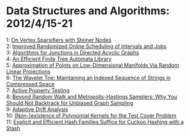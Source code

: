 # Data Structures and Algorithms: 2012/4/15-21  
1: [On Vertex Sparsifiers with Steiner Nodes](https://doi.org/10.48550/arXiv.1204.2844)  
2: [Improved Randomized Online Scheduling of Intervals and Jobs](https://doi.org/10.48550/arXiv.1204.2933)  
3: [Algorithms for Junctions in Directed Acyclic Graphs](https://doi.org/10.48550/arXiv.1204.3113)  
4: [An Efficient Finite Tree Automata Library](https://doi.org/10.48550/arXiv.1204.3240)  
5: [Approximation of Points on Low-Dimensional Manifolds Via Random Linear  Projections](https://doi.org/10.48550/arXiv.1204.3337)  
6: [The Wavelet Trie: Maintaining an Indexed Sequence of Strings in  Compressed Space](https://doi.org/10.48550/arXiv.1204.3581)  
7: [Active Property Testing](https://doi.org/10.48550/arXiv.1111.0897)  
8: [Beyond Random Walk and Metropolis-Hastings Samplers: Why You Should Not  Backtrack for Unbiased Graph Sampling](https://doi.org/10.48550/arXiv.1204.4140)  
9: [Adaptive Drift Analysis](https://doi.org/10.48550/arXiv.1108.0295)  
10: [(Non-)existence of Polynomial Kernels for the Test Cover Problem](https://doi.org/10.48550/arXiv.1204.4368)  
11: [Explicit and Efficient Hash Families Suffice for Cuckoo Hashing with a  Stash](https://doi.org/10.48550/arXiv.1204.4431)  